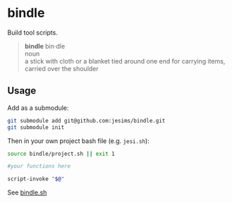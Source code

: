 # bindle

Build tool scripts.

> **bindle** bin·dle\
> noun\
> a stick with cloth or a blanket tied around one end for carrying items, carried over the shoulder

## Usage

Add as a submodule:

```sh
git submodule add git@github.com:jesims/bindle.git
git submodule init
```

Then in your own project bash file (e.g. `jesi.sh`):

```sh
source bindle/project.sh || exit 1

#your functions here

script-invoke "$@"
```

See [bindle.sh](bindle.sh)
